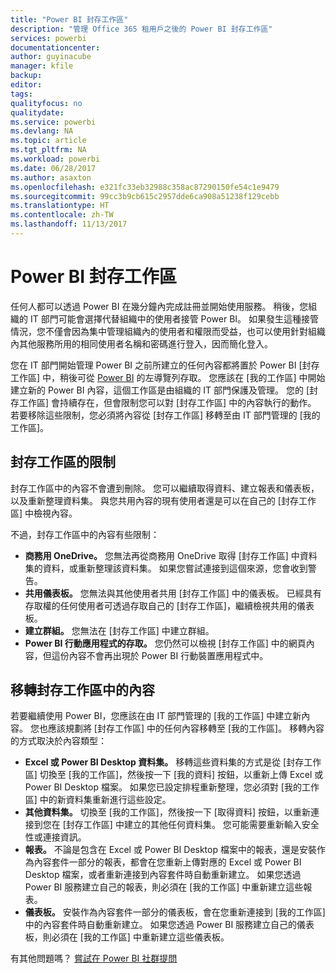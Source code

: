 ```yaml
---
title: "Power BI 封存工作區"
description: "管理 Office 365 租用戶之後的 Power BI 封存工作區"
services: powerbi
documentationcenter: 
author: guyinacube
manager: kfile
backup: 
editor: 
tags: 
qualityfocus: no
qualitydate: 
ms.service: powerbi
ms.devlang: NA
ms.topic: article
ms.tgt_pltfrm: NA
ms.workload: powerbi
ms.date: 06/28/2017
ms.author: asaxton
ms.openlocfilehash: e321fc33eb32988c358ac87290150fe54c1e9479
ms.sourcegitcommit: 99cc3b9cb615c2957dde6ca908a51238f129cebb
ms.translationtype: HT
ms.contentlocale: zh-TW
ms.lasthandoff: 11/13/2017
---
```

# <a name="power-bi-archived-workspace"></a>Power BI 封存工作區
任何人都可以透過 Power BI 在幾分鐘內完成註冊並開始使用服務。  稍後，您組織的 IT 部門可能會選擇代替組織中的使用者接管 Power BI。  如果發生這種接管情況，您不僅會因為集中管理組織內的使用者和權限而受益，也可以使用針對組織內其他服務所用的相同使用者名稱和密碼進行登入，因而簡化登入。 

您在 IT 部門開始管理 Power BI 之前所建立的任何內容都將置於 Power BI [封存工作區] 中，稍後可從 [Power BI](https://app.powerbi.com) 的左導覽列存取。  您應該在 [我的工作區] 中開始建立新的 Power BI 內容，這個工作區是由組織的 IT 部門保護及管理。  您的 [封存工作區] 會持續存在，但會限制您可以對 [封存工作區] 中的內容執行的動作。  若要移除這些限制，您必須將內容從 [封存工作區] 移轉至由 IT 部門管理的 [我的工作區]。

## <a name="restrictions-in-your-archived-workspace"></a>封存工作區的限制
封存工作區中的內容不會遭到刪除。  您可以繼續取得資料、建立報表和儀表板，以及重新整理資料集。  與您共用內容的現有使用者還是可以在自己的 [封存工作區] 中檢視內容。

不過，封存工作區中的內容有些限制：

* **商務用 OneDrive。**  您無法再從商務用 OneDrive 取得 [封存工作區] 中資料集的資料，或重新整理該資料集。  如果您嘗試連接到這個來源，您會收到警告。
* **共用儀表板。**  您無法與其他使用者共用 [封存工作區] 中的儀表板。  已經具有存取權的任何使用者可透過存取自己的 [封存工作區]，繼續檢視共用的儀表板。
* **建立群組。**  您無法在 [封存工作區] 中建立群組。
* **Power BI 行動應用程式的存取。**  您仍然可以檢視 [封存工作區] 中的網頁內容，但這份內容不會再出現於 Power BI 行動裝置應用程式中。

## <a name="migrating-content-in-your-archived-workspace"></a>移轉封存工作區中的內容
若要繼續使用 Power BI，您應該在由 IT 部門管理的 [我的工作區] 中建立新內容。   您也應該規劃將 [封存工作區] 中的任何內容移轉至 [我的工作區]。  移轉內容的方式取決於內容類型：

* **Excel 或 Power BI Desktop 資料集。**  移轉這些資料集的方式是從 [封存工作區] 切換至 [我的工作區]，然後按一下 [我的資料] 按鈕，以重新上傳 Excel 或 Power BI Desktop 檔案。  如果您已設定排程重新整理，您必須對 [我的工作區] 中的新資料集重新進行這些設定。
* **其他資料集。**  切換至 [我的工作區]，然後按一下 [取得資料] 按鈕，以重新連接到您在 [封存工作區] 中建立的其他任何資料集。  您可能需要重新輸入安全性或連接資訊。
* **報表。**  不論是包含在 Excel 或 Power BI Desktop 檔案中的報表，還是安裝作為內容套件一部分的報表，都會在您重新上傳對應的 Excel 或 Power BI Desktop 檔案，或者重新連接到內容套件時自動重新建立。  如果您透過 Power BI 服務建立自己的報表，則必須在 [我的工作區] 中重新建立這些報表。
* **儀表板。**  安裝作為內容套件一部分的儀表板，會在您重新連接到 [我的工作區] 中的內容套件時自動重新建立。  如果您透過 Power BI 服務建立自己的儀表板，則必須在 [我的工作區] 中重新建立這些儀表板。

有其他問題嗎？ [嘗試在 Power BI 社群提問](http://community.powerbi.com/)

